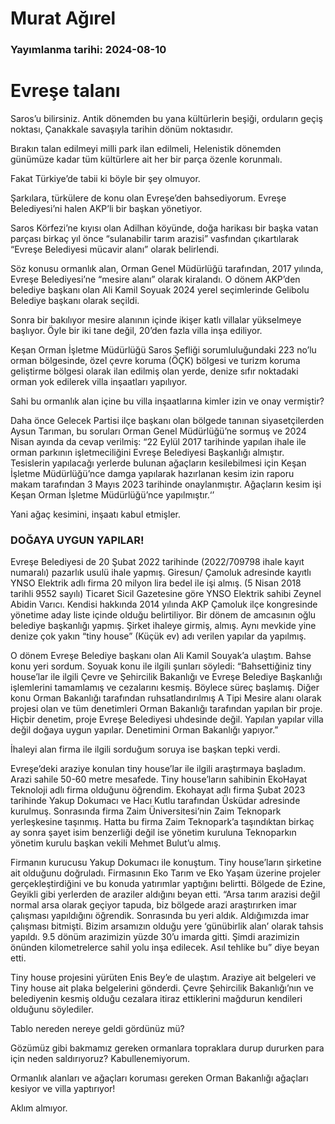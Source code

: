# Murat Ağırel

### Yayımlanma tarihi: 2024-08-10

# Evreşe talanı

Saros’u bilirsiniz. Antik dönemden bu yana kültürlerin beşiği, orduların geçiş noktası, Çanakkale savaşıyla tarihin dönüm noktasıdır.

Bırakın talan edilmeyi milli park ilan edilmeli, Helenistik dönemden günümüze kadar tüm kültürlere ait her bir parça özenle korunmalı.

Fakat Türkiye’de tabii ki böyle bir şey olmuyor.

Şarkılara, türkülere de konu olan Evreşe’den bahsediyorum. Evreşe Belediyesi’ni halen AKP’li bir başkan yönetiyor.

Saros Körfezi’ne kıyısı olan Adilhan köyünde, doğa harikası bir başka vatan parçası birkaç yıl önce “sulanabilir tarım arazisi” vasfından çıkartılarak “Evreşe Belediyesi mücavir alanı” olarak belirlendi.

Söz konusu ormanlık alan, Orman Genel Müdürlüğü tarafından, 2017 yılında, Evreşe Belediyesi’ne “mesire alanı” olarak kiralandı. O dönem AKP’den belediye başkanı olan Ali Kamil Soyuak 2024 yerel seçimlerinde Gelibolu Belediye başkanı olarak seçildi.

Sonra bir bakılıyor mesire alanının içinde ikişer katlı villalar yükselmeye başlıyor. Öyle bir iki tane değil, 20’den fazla villa inşa ediliyor.

Keşan Orman İşletme Müdürlüğü Saros Şefliği sorumluluğundaki 223 no’lu orman bölgesinde, özel çevre koruma (ÖÇK) bölgesi ve turizm koruma geliştirme bölgesi olarak ilan edilmiş olan yerde, denize sıfır noktadaki orman yok edilerek villa inşaatları yapılıyor.

Sahi bu ormanlık alan içine bu villa inşaatlarına kimler izin ve onay vermiştir?

Daha önce Gelecek Partisi ilçe başkanı olan bölgede tanınan siyasetçilerden Aysun Tarıman, bu soruları Orman Genel Müdürlüğü’ne sormuş ve 2024 Nisan ayında da cevap verilmiş: “22 Eylül 2017 tarihinde yapılan ihale ile orman parkının işletmeciliğini Evreşe Belediyesi Başkanlığı almıştır. Tesislerin yapılacağı yerlerde bulunan ağaçların kesilebilmesi için Keşan İşletme Müdürlüğü’nce damga yapılarak hazırlanan kesim izin raporu makam tarafından 3 Mayıs 2023 tarihinde onaylanmıştır. Ağaçların kesim işi Keşan Orman İşletme Müdürlüğü’nce yapılmıştır.‘’

Yani ağaç kesimini, inşaatı kabul etmişler.


### DOĞAYA UYGUN YAPILAR!

Evreşe Belediyesi de 20 Şubat 2022 tarihinde (2022/709798 ihale kayıt numaralı) pazarlık usulü ihale yapmış. Giresun/ Çamoluk adresinde kayıtlı YNSO Elektrik adlı firma 20 milyon lira bedel ile işi almış. (5 Nisan 2018 tarihli 9552 sayılı) Ticaret Sicil Gazetesine göre YNSO Elektrik sahibi Zeynel Abidin Varıcı. Kendisi hakkında 2014 yılında AKP Çamoluk ilçe kongresinde yönetime aday liste içinde olduğu belirtiliyor. Bir dönem de amcasının oğlu belediye başkanlığı yapmış. Şirket ihaleye girmiş, almış. Aynı mevkide yine denize çok yakın “tiny house” (Küçük ev) adı verilen yapılar da yapılmış.

O dönem Evreşe Belediye başkanı olan Ali Kamil Souyak’a ulaştım. Bahse konu yeri sordum. Soyuak konu ile ilgili şunları söyledi: “Bahsettiğiniz tiny house’lar ile ilgili Çevre ve Şehircilik Bakanlığı ve Evreşe Belediye Başkanlığı işlemlerini tamamlamış ve cezalarını kesmiş. Böylece süreç başlamış. Diğer konu Orman Bakanlığı tarafından ruhsatlandırılmış A Tipi Mesire alanı olarak projesi olan ve tüm denetimleri Orman Bakanlığı tarafından yapılan bir proje. Hiçbir denetim, proje Evreşe Belediyesi uhdesinde değil. Yapılan yapılar villa değil doğaya uygun yapılar. Denetimini Orman Bakanlığı yapıyor.”

İhaleyi alan firma ile ilgili sorduğum soruya ise başkan tepki verdi.

Evreşe’deki araziye konulan tiny house’lar ile ilgili araştırmaya başladım. Arazi sahile 50-60 metre mesafede. Tiny house’ların sahibinin EkoHayat Teknoloji adlı firma olduğunu öğrendim. Ekohayat adlı firma Şubat 2023 tarihinde Yakup Dokumacı ve Hacı Kutlu tarafından Üsküdar adresinde kurulmuş. Sonrasında firma Zaim Üniversitesi’nin Zaim Teknopark yerleşkesine taşınmış. Hatta bu firma Zaim Teknopark’a taşındıktan birkaç ay sonra şayet isim benzerliği değil ise yönetim kuruluna Teknoparkın yönetim kurulu başkan vekili Mehmet Bulut’u almış.

Firmanın kurucusu Yakup Dokumacı ile konuştum. Tiny house’ların şirketine ait olduğunu doğruladı. Firmasının Eko Tarım ve Eko Yaşam üzerine projeler gerçekleştirdiğini ve bu konuda yatırımlar yaptığını belirtti. Bölgede de Ezine, Geyikli gibi yerlerden de araziler aldığını beyan etti. “Arsa tarım arazisi değil normal arsa olarak geçiyor tapuda, biz bölgede arazi araştırırken imar çalışması yapıldığını öğrendik. Sonrasında bu yeri aldık. Aldığımızda imar çalışması bitmişti. Bizim arsamızın olduğu yere ‘günübirlik alan’ olarak tahsis yapıldı. 9.5 dönüm arazimizin yüzde 30’u imarda gitti. Şimdi arazimizin önünden kilometrelerce sahil yolu inşa edilecek. Asıl tehlike bu” diye beyan etti.

Tiny house projesini yürüten Enis Bey’e de ulaştım. Araziye ait belgeleri ve Tiny house ait plaka belgelerini gönderdi. Çevre Şehircilik Bakanlığı’nın ve belediyenin kesmiş olduğu cezalara itiraz ettiklerini mağdurun kendileri olduğunu söylediler.

Tablo nereden nereye geldi gördünüz mü?

Gözümüz gibi bakmamız gereken ormanlara topraklara durup dururken para için neden saldırıyoruz? Kabullenemiyorum.

Ormanlık alanları ve ağaçları koruması gereken Orman Bakanlığı ağaçları kesiyor ve villa yaptırıyor!

Aklım almıyor.

